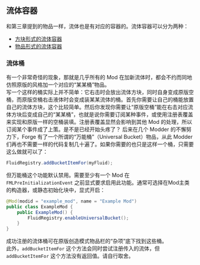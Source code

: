 ## 流体容器

和第三章提到的物品一样，流体也是有对应的容器的。流体容器可以分为两种：

  - [方块形式的流体容器](block.md)
  - [物品形式的流体容器](item.md)

### 流体桶

有一个非常奇怪的现象，那就是几乎所有的 Mod 在加新流体时，都会不约而同地仿照原版的风格加一个对应的“某某桶”物品。  
写一个这样的桶实际上并不简单：它右击时会放出流体方块，同时自身变成原版空桶，而原版空桶右击液体时会变成装某某流体的桶。首先你需要让自己的桶能放置自己的流体方块，这个比较简单。然后你发现你需要让“原版空桶”能在右击对应流体方块后变成自己的“某某桶”，也就是说你需要订阅某种事件，或使用注册表覆盖来实现和原版一样的空桶装填。注册表覆盖显然会影响到其他 Mod 的处理，所以订阅某个事件成了上策。<!-- 一点历史：曾经有这么一个专门处理这个问题的事件叫 `BucketFillEvent` -->是不是已经开始头疼了？
后来在几个 Modder <!-- 具体来说是 RWTema、boni-xx、mezz -->的不懈努力下，Forge 有了一个所谓的“万能桶”（Universal Bucket）物品，从此 Modder 们再也不需要一样的代码复制几十遍了。如果你需要的也只是这样一个桶，只需要这么做就可以了：

```java
FluidRegistry.addBucketItemFor(myFluid);
```

但万能桶这个功能默认禁用。需要至少有一个 Mod 在 `FMLPreInitializationEvent` 之前显式要求启用此功能。通常可选择在Mod主类的构造器，或静态初始化块中，显式开启：

```java
@Mod(modid = "example_mod", name = "Example Mod")
public class ExampleMod {
    public ExampleMod() {
        FluidRegistry.enableUniversalBucket();
    }
}
````

成功注册的流体桶可在原版创造模式物品栏的“杂项”底下找到这些桶。  
此外，`addBucketItemFor` 这个方法会同时尝试注册传入的流体，但 `addBucketItemFor` 这个方法没有返回值。请自行取舍。

<!--
可能有人会问，这不是和 MinecraftForge 的“不添加游戏内容”相冲突了吗？
这实际上正是这个功能默认禁用的原因。只有当某个 Mod 要求启用这个功能时，这个物品才会被注册。
自然地，为方便起见，Forge 也就顺势使用了它自己的 modid。
-->
